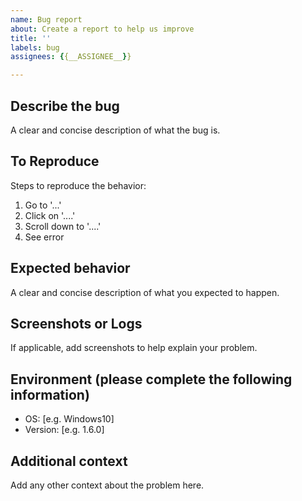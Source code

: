 ```yaml
---
name: Bug report
about: Create a report to help us improve
title: ''
labels: bug
assignees: {{__ASSIGNEE__}}

---
```


## Describe the bug

A clear and concise description of what the bug is.

## To Reproduce

Steps to reproduce the behavior:

1. Go to '...'
2. Click on '....'
3. Scroll down to '....'
4. See error

## Expected behavior

A clear and concise description of what you expected to happen.

## Screenshots or Logs

If applicable, add screenshots to help explain your problem.

## Environment (please complete the following information)

- OS: [e.g. Windows10]
- Version: [e.g. 1.6.0]

## Additional context

Add any other context about the problem here.
